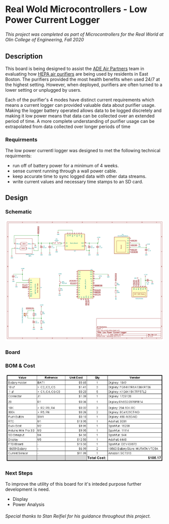 # Real Wold Microcontrollers - Low Power Current Logger
###### This project was completed as part of Microcontrollers for the Real World at Olin College of Engineering, Fall 2020
## Description
This board is being designed to assist the [ADE Air Partners](https://www.airpartners.org/) team in evaluating how [HEPA air purifiers](https://austinair.com/shop/healthmate/) are being used by residents in East Boston. The purifiers provided the most health benefits when used 24/7 at the highest setting.  However, when deployed, purifiers are often turned to a lower setting or unplugged by users. 

Each of the purifier's 4 modes have distinct current requirements which means a current logger can provided valuable data about purifier usage.  Making the logger battery operated allows data to be logged discretely and making it low power means that data can be collected over an extended period of time. A more complete understanding of purifier usage can be extrapolated from data collected over longer periods of time
### Requirments
The low power currentl logger was designed to met the following technical requirments:
- run off of battery power for a minimum of 4 weeks.
- sense current running through a wall power cable.
- keep accurate time to sync logged data with other data streams.
- write current values and necessary time stamps to an SD card.
## Design
### Schematic
![Schematic](https://github.com/amfry/real_world_microcontrollers/blob/main/images/Schem.PNG)
### Board
### BOM & Cost
![BOM](https://github.com/amfry/real_world_microcontrollers/blob/main/images/BOM.JPG)
### Next Steps
To improve the utility of this board for it's inteded purpose further development is need.
- Display
- Power Analysis
###### Special thanks to Stan Reifiel for his guidance throughout this project.
